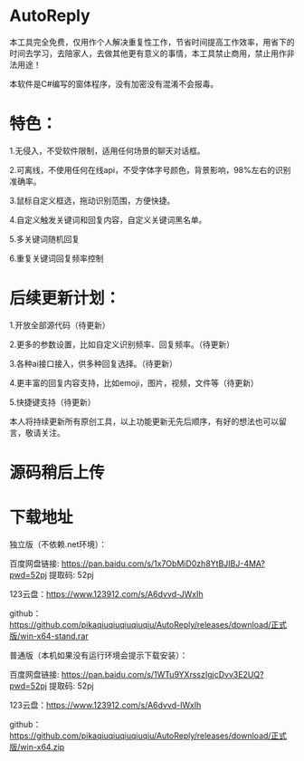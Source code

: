 # AutoReply
本工具完全免费，仅用作个人解决重复性工作，节省时间提高工作效率，用省下的时间去学习，去陪家人，去做其他更有意义的事情，本工具禁止商用，禁止用作非法用途！

本软件是C#编写的窗体程序，没有加密没有混淆不会报毒。
# 特色：
1.无侵入，不受软件限制，适用任何场景的聊天对话框。

2.可离线，不使用任何在线api，不受字体字号颜色，背景影响，98%左右的识别准确率。

3.鼠标自定义框选，拖动识别范围，方便快捷。

4.自定义触发关键词和回复内容，自定义关键词黑名单。

5.多关键词随机回复

6.重复关键词回复频率控制


# 后续更新计划：
1.开放全部源代码（待更新）

2.更多的参数设置，比如自定义识别频率、回复频率。（待更新）

3.各种ai接口接入，供多种回复选择。（待更新）

4.更丰富的回复内容支持，比如emoji，图片，视频，文件等（待更新）

5.快捷键支持（待更新）

本人将持续更新所有原创工具，以上功能更新无先后顺序，有好的想法也可以留言，敬请关注。

# 源码稍后上传

# 下载地址

独立版（不依赖.net环境）：

百度网盘链接: https://pan.baidu.com/s/1x7ObMiD0zh8YtBJIBJ-4MA?pwd=52pj 提取码: 52pj

123云盘：https://www.123912.com/s/A6dvvd-JWxIh

github：https://github.com/pikaqiuqiuqiuqiuqiu/AutoReply/releases/download/正式版/win-x64-stand.rar

普通版（本机如果没有运行环境会提示下载安装）：

百度网盘链接: https://pan.baidu.com/s/1WTu9YXrsszIgjcDvv3E2UQ?pwd=52pj 提取码: 52pj

123云盘：https://www.123912.com/s/A6dvvd-IWxIh

github：https://github.com/pikaqiuqiuqiuqiuqiu/AutoReply/releases/download/正式版/win-x64.zip
